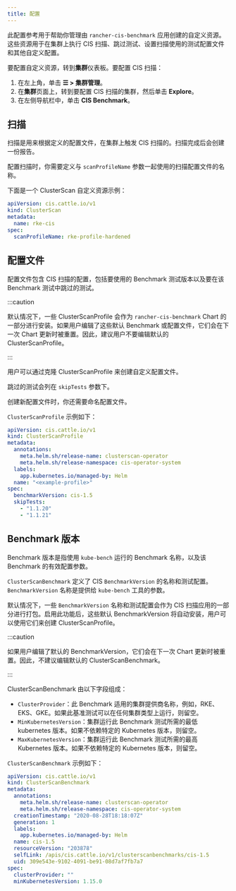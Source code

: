 ```yaml
---
title: 配置
---
```


此配置参考用于帮助你管理由 `rancher-cis-benchmark` 应用创建的自定义资源。这些资源用于在集群上执行 CIS 扫描、跳过测试、设置扫描使用的测试配置文件和其他自定义配置。

要配置自定义资源，转到**集群**仪表板。要配置 CIS 扫描：

1. 在左上角，单击 **☰ > 集群管理**。
1. 在**集群**页面上，转到要配置 CIS 扫描的集群，然后单击 **Explore**。
1. 在左侧导航栏中，单击 **CIS Benchmark**。

## 扫描

扫描是用来根据定义的配置文件，在集群上触发 CIS 扫描的。扫描完成后会创建一份报告。

配置扫描时，你需要定义与 `scanProfileName` 参数一起使用的扫描配置文件的名称。

下面是一个 ClusterScan 自定义资源示例：

```yaml
apiVersion: cis.cattle.io/v1
kind: ClusterScan
metadata:
  name: rke-cis
spec:
  scanProfileName: rke-profile-hardened
```

## 配置文件

配置文件包含 CIS 扫描的配置，包括要使用的 Benchmark 测试版本以及要在该 Benchmark 测试中跳过的测试。

:::caution

默认情况下，一些 ClusterScanProfile 会作为 `rancher-cis-benchmark` Chart 的一部分进行安装。如果用户编辑了这些默认 Benchmark 或配置文件，它们会在下一次 Chart 更新时被重置。因此，建议用户不要编辑默认的 ClusterScanProfile。

:::

用户可以通过克隆 ClusterScanProfile 来创建自定义配置文件。

跳过的测试会列在 `skipTests` 参数下。

创建新配置文件时，你还需要命名配置文件。

`ClusterScanProfile` 示例如下：

```yaml
apiVersion: cis.cattle.io/v1
kind: ClusterScanProfile
metadata:
  annotations:
    meta.helm.sh/release-name: clusterscan-operator
    meta.helm.sh/release-namespace: cis-operator-system
  labels:
    app.kubernetes.io/managed-by: Helm
  name: "<example-profile>"
spec:
  benchmarkVersion: cis-1.5
  skipTests:
    - "1.1.20"
    - "1.1.21"
```

## Benchmark 版本

Benchmark 版本是指使用 `kube-bench` 运行的 Benchmark 名称，以及该 Benchmark 的有效配置参数。

`ClusterScanBenchmark` 定义了 CIS `BenchmarkVersion` 的名称和测试配置。`BenchmarkVersion` 名称是提供给 `kube-bench` 工具的参数。

默认情况下，一些 `BenchmarkVersion` 名称和测试配置会作为 CIS 扫描应用的一部分进行打包。启用此功能后，这些默认 BenchmarkVersion 将自动安装，用户可以使用它们来创建 ClusterScanProfile。

:::caution

如果用户编辑了默认的 BenchmarkVersion，它们会在下一次 Chart 更新时被重置。因此，不建议编辑默认的 ClusterScanBenchmark。

:::

ClusterScanBenchmark 由以下字段组成：

- `ClusterProvider`：此 Benchmark 适用的集群提供商名称，例如，RKE、EKS、GKE。如果此基准测试可以在任何集群类型上运行，则留空。
- `MinKubernetesVersion`：集群运行此 Benchmark 测试所需的最低 kubernetes 版本。如果不依赖特定的 Kubernetes 版本，则留空。
- `MaxKubernetesVersion`：集群运行此 Benchmark 测试所需的最高 Kubernetes 版本。如果不依赖特定的 Kubernetes 版本，则留空。

`ClusterScanBenchmark` 示例如下：

```yaml
apiVersion: cis.cattle.io/v1
kind: ClusterScanBenchmark
metadata:
  annotations:
    meta.helm.sh/release-name: clusterscan-operator
    meta.helm.sh/release-namespace: cis-operator-system
  creationTimestamp: "2020-08-28T18:18:07Z"
  generation: 1
  labels:
    app.kubernetes.io/managed-by: Helm
  name: cis-1.5
  resourceVersion: "203878"
  selfLink: /apis/cis.cattle.io/v1/clusterscanbenchmarks/cis-1.5
  uid: 309e543e-9102-4091-be91-08d7af7fb7a7
spec:
  clusterProvider: ""
  minKubernetesVersion: 1.15.0
```
